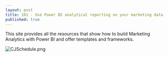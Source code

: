 ```yaml
---
layout: post
title: 101 - Use Power BI analytical reporting on your marketing data
published: true
---
```


This site provides all the resources that show how to build Marketing Analytics with Power BI and offer templates and frameworks.

![CJSchedule.png]({{site.baseurl}}/_posts/Overview-Hero1.png)




